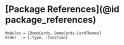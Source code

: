 # [Package References](@id package_references)


```@autodocs
Modules = [DemoCards, DemoCards.CardThemes]
Order   = [:type, :function]
```
